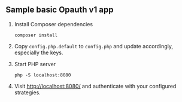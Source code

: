 Sample basic Opauth v1 app
----

1. Install Composer dependencies

	```
	composer install
	```

2. Copy `config.php.default` to `config.php` and update accordingly, especially the keys.

3. Start PHP server

    ```
    php -S localhost:8080
    ```
4. Visit [http://localhost:8080/](http://localhost:8080/) and authenticate with your configured strategies.

